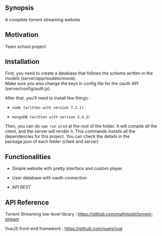 ## Synopsis

A complete torrent streaming website

## Motivation

Team school project

## Installation

First, you need to create a database that follows the schema written in the models (server/app/models/movie).     
Make sure you also change the keys in config file for the oauth API (server/config/auth.js).

After that, you'll need to install few things :

- `node (written with version 7.2.1)`

- `mongoDB (written with version 3.4.2)`

Then, you can do `npm run prod` at the root of the folder. It will compile all the client, and the server will
render it. This commands installs all the dependencies for this project. You can check the details in the
package.json of each folder (client and server)


## Functionalities

- Simple website with pretty interface and custom player.

- User database with oauth connection

- API REST

## API Reference

Torrent Streaming low-level library : https://github.com/mafintosh/torrent-stream

VueJS front-end framework : https://github.com/vuejs/vue
